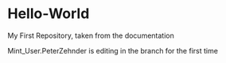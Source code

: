 # Hello-World
My First Repository, taken from the documentation

Mint_User.PeterZehnder is editing in the branch for the first time
